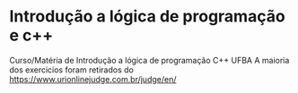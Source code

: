 # Introdução a lógica de programação e c++
Curso/Matéria de Introdução a lógica de programação C++ UFBA
A maioria dos exercicios foram retirados do https://www.urionlinejudge.com.br/judge/en/
